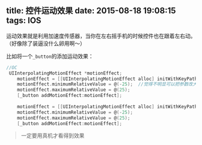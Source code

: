 title: 控件运动效果
date: 2015-08-18 19:08:15
tags: IOS
---

运动效果就是利用加速度传感器，当你在左右摇手机的时候控件也在跟着左右动。（好像除了装逼没什么卵用啊～）

<!--more-->

比如将一个`_button`的添加运动效果：

~~~objectivec
//OC
 UIInterpolatingMotionEffect *motionEffect;
    motionEffect = [[UIInterpolatingMotionEffect alloc] initWithKeyPath:@"center.x" type:UIInterpolatingMotionEffectTypeTiltAlongHorizontalAxis];
    motionEffect.minimumRelativeValue = @(-25);  //觉得不明显可以把参数改大一点
    motionEffect.maximumRelativeValue = @(25);
    [_button addMotionEffect:motionEffect];
    
    motionEffect = [[UIInterpolatingMotionEffect alloc] initWithKeyPath:@"center.y" type:UIInterpolatingMotionEffectTypeTiltAlongVerticalAxis];
    motionEffect.minimumRelativeValue = @(-25);
    motionEffect.maximumRelativeValue = @(25);
    [_button addMotionEffect:motionEffect];
~~~


>一定要用真机才看得到效果